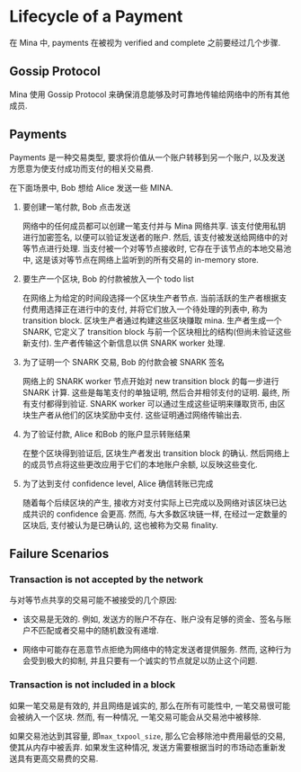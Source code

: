 # Lifecycle of a Payment

在 Mina 中, payments 在被视为 verified and complete 之前要经过几个步骤.

## Gossip Protocol 

Mina 使用 Gossip Protocol 来确保消息能够及时可靠地传输给网络中的所有其他成员. 

## Payments

Payments 是一种交易类型, 要求将价值从一个账户转移到另一个账户, 以及发送方愿意为使支付成功而支付的相关交易费. 

在下面场景中, Bob 想给 Alice 发送一些 MINA. 

1. 要创建一笔付款, Bob 点击发送

    网络中的任何成员都可以创建一笔支付并与 Mina 网络共享. 该支付使用私钥进行加密签名, 以便可以验证发送者的账户. 然后, 该支付被发送给网络中的对等节点进行处理. 当支付被一个对等节点接收时, 它存在于该节点的本地交易池中, 这是该对等节点在网络上监听到的所有交易的 in-memory store.

2. 要生产一个区块, Bob 的付款被放入一个 todo list

    在网络上为给定的时间段选择一个区块生产者节点. 当前活跃的生产者根据支付费用选择正在进行中的支付, 并将它们放入一个待处理的列表中, 称为 transition block. 区块生产者通过构建这些区块赚取 mina. 生产者生成一个 SNARK, 它定义了 transition block 与前一个区块相比的结构(但尚未验证这些新支付). 生产者传输这个新信息以供 SNARK worker 处理. 

3. 为了证明一个 SNARK 交易, Bob 的付款会被 SNARK 签名

    网络上的 SNARK worker 节点开始对 new transition block 的每一步进行 SNARK 计算. 这些是每笔支付的单独证明, 然后合并相邻支付的证明. 最终, 所有支付都得到验证. SNARK worker 可以通过生成这些证明来赚取货币, 由区块生产者从他们的区块奖励中支付. 这些证明通过网络传输出去. 

4. 为了验证付款, Alice 和Bob 的账户显示转账结果

    在整个区块得到验证后, 区块生产者发出 transition block 的确认. 然后网络上的成员节点将这些更改应用于它们的本地账户余额, 以反映这些变化. 

5. 为了达到支付 confidence level, Alice 确信转账已完成

    随着每个后续区块的产生, 接收方对支付实际上已完成以及网络对该区块已达成共识的 confidence 会更高. 然而, 与大多数区块链一样, 在经过一定数量的区块后, 支付被认为是已确认的, 这也被称为交易 finality. 



## Failure Scenarios 

### Transaction is not accepted by the network 

与对等节点共享的交易可能不被接受的几个原因: 

* 该交易是无效的. 例如, 发送方的账户不存在、账户没有足够的资金、签名与账户不匹配或者交易中的随机数没有递增. 

* 网络中可能存在恶意节点拒绝为网络中的特定发送者提供服务. 然而, 这种行为会受到极大的抑制, 并且只要有一个诚实的节点就足以防止这个问题. 

### Transaction is not included in a block 

如果一笔交易是有效的, 并且网络是诚实的, 那么在所有可能性中, 一笔交易很可能会被纳入一个区块. 然而, 有一种情况, 一笔交易可能会从交易池中被移除. 

如果交易池达到其容量, 即`max_txpool_size`, 那么它会移除池中费用最低的交易, 使其从内存中被丢弃. 如果发生这种情况, 发送方需要根据当时的市场动态重新发送具有更高交易费的交易. 

